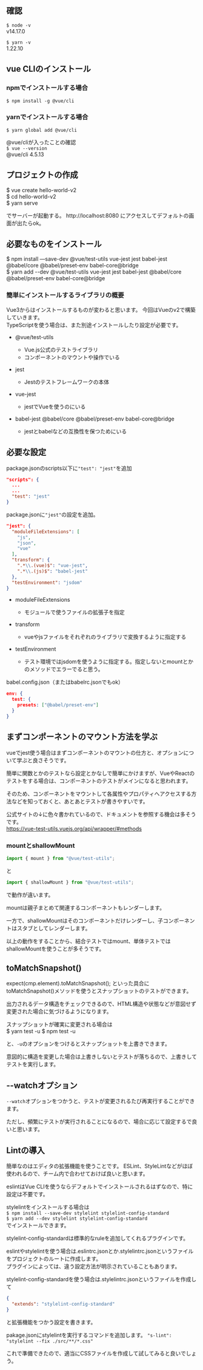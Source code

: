 ## 確認
`$ node -v`  
v14.17.0

`$ yarn -v`  
1.22.10

## vue CLIのインストール

### npmでインストールする場合  
`$ npm install -g @vue/cli`

### yarnでインストールする場合  
`$ yarn global add @vue/cli`

@vue/cliが入ったことの確認  
`$ vue --version`  
@vue/cli 4.5.13


## プロジェクトの作成

$ vue create hello-world-v2  
$ cd hello-world-v2  
$ yarn serve  

でサーバーが起動する。
http://localhost:8080 にアクセスしてデフォルトの画面が出たらok。

## 必要なものをインストール

$ npm install —save-dev @vue/test-utils vue-jest jest babel-jest @babel/core @babel/preset-env babel-core@bridge  
$ yarn add --dev @vue/test-utils vue-jest jest babel-jest @babel/core @babel/preset-env babel-core@bridge

### 簡単にインストールするライブラリの概要
Vue3からはインストールするものが変わると思います。
今回はVueのv2で構築していきます。  
TypeScriptを使う場合は、また別途インストールしたり設定が必要です。  

- @vue/test-utils
  - Vue.js公式のテストライブラリ
  - コンポーネントのマウントや操作でいる

- jest
  - Jestのテストフレームワークの本体

- vue-jest
  - jestでVueを使うのにいる

- babel-jest @babel/core @babel/preset-env babel-core@bridge
  - jestとbabelなどの互換性を保つためにいる

## 必要な設定

package.jsonのscripts以下に`"test": "jest"`を追加
```json
"scripts": {
  ...
  ...
  "test": "jest"
}
```

package.jsonに`"jest"`の設定を追加。

```json
"jest": {
  "moduleFileExtensions": [
    "js",
    "json",
    "vue"
  ],
  "transform": {
    ".*\\.(vue)$": "vue-jest",
    ".*\\.(js)$": "babel-jest"
  },
  "testEnvironment": "jsdom"
}
```
- moduleFileExtensions
  - モジュールで使うファイルの拡張子を指定

- transform
  - vueやjsファイルをそれぞれのライブラリで変換するように指定する

- testEnvironment
  - テスト環境ではjsdomを使うように指定する。指定しないとmountとかのメソッドでエラーでると思う。

babel.config.json（またはbabelrc.jsonでもok）
```json
env: {
  test: {
    presets: ["@babel/preset-env"]
  }
}
```

## まずコンポーネントのマウント方法を学ぶ
vueでjest使う場合はまずコンポーネントのマウントの仕方と、オプションについて学ぶと良さそうです。

簡単に関数とかのテストなら設定とかなしで簡単にかけますが、VueやReactのテストをする場合は、コンポーネントのテストがメインになると思われます。  

そのため、コンポーネントをマウントして各属性やプロパティへアクセスする方法などを知っておくと、あとあとテストが書きやすいです。  

公式サイトの↓に色々書かれているので、ドキュメントを参照する機会は多そうです。  
https://vue-test-utils.vuejs.org/api/wrapper/#methods  

### mountとshallowMount
```js
import { mount } from "@vue/test-utils";
```

と

```js
import { shallowMount } from "@vue/test-utils";
```

で動作が違います。  

mountは親子まとめて関連するコンポーネントもレンダーします。  

一方で、shallowMountはそのコンポーネントだけレンダーし、子コンポーネントはスタブとしてレンダーします。  

以上の動作をすることから、結合テストではmount、単体テストではshallowMountを使うことが多そうです。  

## toMatchSnapshot()
expect(cmp.element).toMatchSnapshot();
といった具合にtoMatchSnapshot()メソッドを使うとスナップショットのテストができます。

出力されるデータ構造をチェックできるので、HTML構造や状態などが意図せず変更された場合に気づけるようになります。

スナップショットが確実に変更される場合は  
$ yarn test -u
$ npm test -u

と、`-u`のオプションをつけるとスナップショットを上書きできます。  

意図的に構造を変更した場合は上書きしないとテストが落ちるので、上書きしてテストを実行します。

## --watchオプション
`--watch`オプションをつかうと、テストが変更されるたび再実行することができます。  

ただし、頻繁にテストが実行されることになるので、場合に応じて設定するで良いと思います。

## Lintの導入
簡単なのはエディタの拡張機能を使うことです。
ESLint、StyleLintなどがほぼ使われるので、チーム内で合わせておけば良いと思います。

eslintはVue CLIを使うならデフォルトでインストールされるはずなので、特に設定は不要です。

stylelintをインストールする場合は  
`$ npm install --save-dev stylelint stylelint-config-standard`  
`$ yarn add --dev stylelint stylelint-config-standard`  
でインストールできます。

stylelint-config-standardは標準的なruleを追加してくれるプラグインです。

eslintやstylelintを使う場合は.eslintrc.jsonとか.stylelintrc.jsonというファイルをプロジェクトのルートに作成します。  
プラグインによっては、違う設定方法が明示されていることもあります。  


stylelint-config-standardを使う場合は.stylelintrc.jsonというファイルを作成して
```json
{
  "extends": "stylelint-config-standard"
}
```
と拡張機能をつかう設定を書きます。

pakage.jsonにstylelintを実行するコマンドを追加します。
`"s-lint": "stylelint --fix ./src/**/*.css"`

これで準備できたので、適当にCSSファイルを作成して試してみると良いでしょう。  
